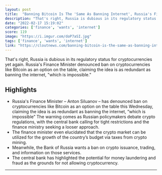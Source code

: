 ```yaml
---
layout: post
title:  "Banning Bitcoin Is The 'Same As Banning Internet', Russia's Finance Minister Claims"
description: "That's right, Russia is dubious in its regulatory status for cryptocurrencies yet again. Russia's Finance Minister denounced ban on cryptocurrencies like Bitcoin as an option on the table, claiming the idea is as redundant as banning the internet, \"which is impossible.\""
date: "2022-02-17 15:19:02"
categories: ['finance', 'wants', 'internet']
score: 119
image: "https://i.imgur.com/doP7aSI.jpg"
tags: ['finance', 'wants', 'internet']
link: "https://cloutnews.com/banning-bitcoin-is-the-same-as-banning-internet-russias-finance-minister-claims/"
---
```


That's right, Russia is dubious in its regulatory status for cryptocurrencies yet again. Russia's Finance Minister denounced ban on cryptocurrencies like Bitcoin as an option on the table, claiming the idea is as redundant as banning the internet, \"which is impossible.\"

## Highlights

- Russia's Finance Minister – Anton Siluanov – has denounced ban on cryptocurrencies like Bitcoin as an option on the table this Wednesday, claiming the idea is as redundant as banning the internet, “which is impossible” The warning comes as Russian policymakers debate crypto regulations, with the central bank calling for tight restrictions and the finance ministry seeking a looser approach.
- The finance minister even elucidated that the crypto market can be utilized for the growth of the country’s budget via taxes from crypto mining.
- Meanwhile, the Bank of Russia wants a ban on crypto issuance, trading, and information on those services.
- The central bank has highlighted the potential for money laundering and fraud as the grounds for not allowing cryptocurrency.

---
